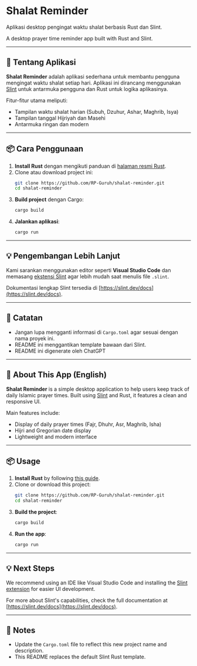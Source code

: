 # Shalat Reminder

Aplikasi desktop pengingat waktu shalat berbasis Rust dan Slint.

A desktop prayer time reminder app built with Rust and Slint.

---

## 🕌 Tentang Aplikasi

**Shalat Reminder** adalah aplikasi sederhana untuk membantu pengguna mengingat waktu shalat setiap hari. Aplikasi ini dirancang menggunakan [Slint](https://slint.rs/) untuk antarmuka pengguna dan Rust untuk logika aplikasinya.

Fitur-fitur utama meliputi:
- Tampilan waktu shalat harian (Subuh, Dzuhur, Ashar, Maghrib, Isya)
- Tampilan tanggal Hijriyah dan Masehi
- Antarmuka ringan dan modern

---

## 📦 Cara Penggunaan

1. **Install Rust** dengan mengikuti panduan di [halaman resmi Rust](https://www.rust-lang.org/learn/get-started).
2. Clone atau download project ini:
    ```bash
    git clone https://github.com/RP-Guruh/shalat-reminder.git
    cd shalat-reminder
    ```
3. **Build project** dengan Cargo:
    ```bash
    cargo build
    ```
4. **Jalankan aplikasi**:
    ```bash
    cargo run
    ```

---

## 💡 Pengembangan Lebih Lanjut

Kami sarankan menggunakan editor seperti **Visual Studio Code** dan memasang [ekstensi Slint](https://marketplace.visualstudio.com/items?itemName=Slint.slint) agar lebih mudah saat menulis file `.slint`.

Dokumentasi lengkap Slint tersedia di [https://slint.dev/docs](https://slint.dev/docs).

---

## 📝 Catatan

- Jangan lupa mengganti informasi di `Cargo.toml` agar sesuai dengan nama proyek ini.
- README ini menggantikan template bawaan dari Slint.
- README ini digenerate oleh ChatGPT

---

## 🕌 About This App (English)

**Shalat Reminder** is a simple desktop application to help users keep track of daily Islamic prayer times. Built using [Slint](https://slint.rs/) and Rust, it features a clean and responsive UI.

Main features include:
- Display of daily prayer times (Fajr, Dhuhr, Asr, Maghrib, Isha)
- Hijri and Gregorian date display
- Lightweight and modern interface

---

## 📦 Usage

1. **Install Rust** by following [this guide](https://www.rust-lang.org/learn/get-started).
2. Clone or download this project:
    ```bash
    git clone https://github.com/RP-Guruh/shalat-reminder.git
    cd shalat-reminder
    ```
3. **Build the project**:
    ```bash
    cargo build
    ```
4. **Run the app**:
    ```bash
    cargo run
    ```

---

## 💡 Next Steps

We recommend using an IDE like Visual Studio Code and installing the [Slint extension](https://marketplace.visualstudio.com/items?itemName=Slint.slint) for easier UI development.

For more about Slint's capabilities, check the full documentation at [https://slint.dev/docs](https://slint.dev/docs).

---

## 📌 Notes

- Update the `Cargo.toml` file to reflect this new project name and description.
- This README replaces the default Slint Rust template.

